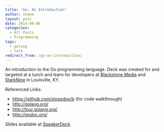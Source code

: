 ```yaml
---
title: 'Go: An Introduction'
author: shane
layout: post
date: 2014-06-06
categories:
  - All Posts
  - Programming
tags:
  - golang
  - talk
redirect_from: /go-an-introduction/
---
```


An introduction to the Go programming language. Deck was created for and targeted at a lunch and learn for developers at [Blackstone Media][1] and [StarkNine][2] in Louisville, KY.

Referenced Links:

  * <https://github.com/slogsdon/b> (for code walkthrough)
  * <http://golang.org/>
  * <http://tour.golang.org/>
  * <http://godoc.org/>

Slides available at [SpeakerDeck][3].

 [1]: http://www.blackstonemedia.com/
 [2]: http://www.starknine.com/
 [3]: https://speakerdeck.com/slogsdon/go-an-introduction
